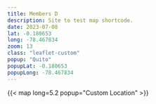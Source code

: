 ```yaml
---
title: Members D
description: Site to test map shortcode.
date: 2023-07-08
lat: -0.180653
long: -78.467834
zoom: 13
class: "leaflet-custom"
popup: "Quito"
popupLat: -0.180653
popupLong: -78.467834
---
```



{{< map long=5.2 popup="Custom Location" >}}


